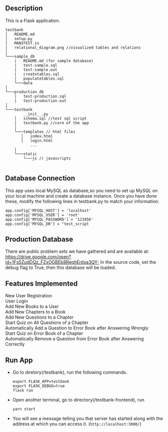 ## Description 

This is a Flask application. 
```
testbank
│   README.md
│   setup.py 
|   MANIFEST.in   
|   relational_diagram.png //visualized tables and relations
│
└───sample_db
    |   README.md (for sample database)
    |   test-sample.sql
    |   test-sample.out
    |   createtables.sql
    |   populatetables.sql
    └───data
│
└───production_db
    |   test-production.sql
    |   test-production.out
│
└───testbank
        __init__.py
    │   schema.sql //test sql script
    |   testbank.py //core of the app
    │
    └───templates // html files
       │   index.html
       │   login.html
           ...
    |
    └───static
        └───js // javascripts
        
```
## Database Connection
This app uses local MySQL as database,so you need to set up MySQL on your local machine and create a database instance. 
Once you have done these, modify the following lines in testbank.py to match your information. 
```{python}
app.config['MYSQL_HOST'] = 'localhost'
app.config['MYSQL_USER'] = 'root'
app.config['MYSQL_PASSWORD'] = '123456'
app.config['MYSQL_DB'] = "test_script

```


## Production Database
There are public problem sets we have gathered and are available at:
https://drive.google.com/open?id=1Fs5ZudDQz_FZxOGBEb8ReqhErdxa3QY-
In the source code, set the debug flag to True, then this database will be loaded. 

## Features Implemented
New User Registration\
User Login\
Add New Books to a User\
Add New Chapters to a Book\
Add New Questions to a Chapter\
Start Quiz on All Questions of a Chapter\
Automatically Add a Question to Error Book after Answering Wrongly\
Start Quiz on Error Book of a Chapter\
Automatically Remove a Question from Error Book after Answering Correctly




## Run App
- Go to diretory(/testbank), run the following commands.
    ```
    export FLASK_APP=testbank
    export FLASK_DEBUG=true
    flask run
    ```

- Open another terminal, go to directory(/testbank-frontend), run 

    `yarn start`

- You will see a message telling you that server has started along with the address at which you can access it. (`http://localhost:3000/`)
